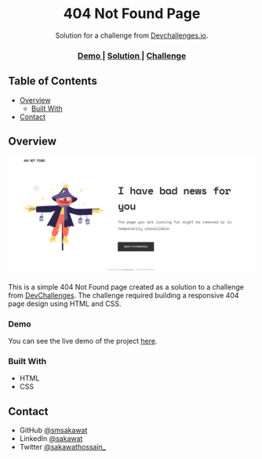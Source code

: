 <h1 align="center">404 Not Found Page</h1>

<div align="center">
   Solution for a challenge from <a href="http://devchallenges.io" target="_blank">Devchallenges.io</a>.
</div>

<div align="center">
  <h3>
    <a href="https://404-dc.netlify.app/">
      Demo
    </a>
    <span> | </span>
    <a href="https://github.com/smsakawat/designs/tree/main/404-not-found-dc">
      Solution
    </a>
    <span> | </span>
    <a href="https://devchallenges.io/challenges/wBunSb7FPrIepJZAg0sY">
      Challenge
    </a>
  </h3>
</div>

<!-- TABLE OF CONTENTS -->

## Table of Contents

- [Overview](#overview)
  - [Built With](#built-with)
- [Contact](#contact)

<!-- OVERVIEW -->

## Overview

![screenshot](../404-not-found-dc/assets/ss.png)

This is a simple 404 Not Found page created as a solution to a challenge from [DevChallenges](https://devchallenges.io/challenges). The challenge required building a responsive 404 page design using HTML and CSS.

### Demo

You can see the live demo of the project [here](https://404-dc.netlify.app/).

### Built With

- HTML
- CSS

## Contact

- GitHub [@smsakawat](https://github.com/smsakawat)
- LinkedIn [@sakawat](https://www.linkedin.com/in/sakawat/)
- Twitter [@sakawathossain\_](https://twitter.com/sakawathossain_)
